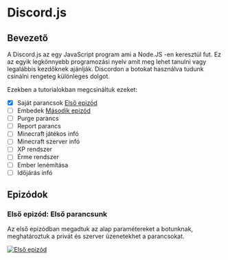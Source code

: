 # Discord.js

## Bevezető

A Discord.js az egy JavaScript program ami a Node.JS -en keresztül fut. Ez az egyik legkönnyebb programozási nyelv amit meg lehet tanulni vagy legalábbis kezdőknek ajánlják.
Discordon a botokat használva tudunk csinálni rengeteg különleges dolgot.

Ezekben a tutorialokban megcsináltuk ezeket:
- [x] Saját parancsok [Első epizód](https://youtu.be/Rl-T274Jecw)
- [ ] Embedek [Második epizód](http://youtube.com/Gobligaming989)
- [ ] Purge parancs
- [ ] Report parancs
- [ ] Minecraft játékos infó
- [ ] Minecraft szerver infó
- [ ] XP rendszer
- [ ] Érme rendszer
- [ ] Ember lenémítása
- [ ] Időjárás infó

## Epizódok

### Első epizód: Első parancsunk
Az első epizódban megadtuk az alap paramétereket a botunknak, meghatároztuk a privát és szerver üzenetekhet a parancsokat.

[![Első epizód](http://img.youtube.com/vi/Rl-T274Jecw/hqdefault.jpg)](http://www.youtu.be/Rl-T274Jecw)
